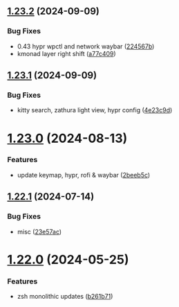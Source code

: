 ## [1.23.2](https://github.com/aayushrathor/dotfiles/compare/v1.23.1...v1.23.2) (2024-09-09)


### Bug Fixes

* 0.43 hypr wpctl and network waybar ([224567b](https://github.com/aayushrathor/dotfiles/commit/224567b251f20c8fbbd6e29690dbfcc9f6d8efc2))
* kmonad layer right shift ([a77c409](https://github.com/aayushrathor/dotfiles/commit/a77c40990fe5cc03cc06cc6e7c5b577fd2edde22))



## [1.23.1](https://github.com/aayushrathor/dotfiles/compare/v1.23.0...v1.23.1) (2024-09-09)


### Bug Fixes

* kitty search, zathura light view, hypr config ([4e23c9d](https://github.com/aayushrathor/dotfiles/commit/4e23c9da83a747d0acd08064bc477d931fac17fc))



# [1.23.0](https://github.com/aayushrathor/dotfiles/compare/v1.22.1...v1.23.0) (2024-08-13)


### Features

* update keymap, hypr, rofi & waybar ([2beeb5c](https://github.com/aayushrathor/dotfiles/commit/2beeb5cf98ec1eea7a2e8f5477d26b6b9298bdd3))



## [1.22.1](https://github.com/aayushrathor/dotfiles/compare/v1.22.0...v1.22.1) (2024-07-14)


### Bug Fixes

* misc ([23e57ac](https://github.com/aayushrathor/dotfiles/commit/23e57ac8040691dd13aebf3709453f11636b43af))



# [1.22.0](https://github.com/aayushrathor/dotfiles/compare/v1.21.0...v1.22.0) (2024-05-25)


### Features

* zsh monolithic updates ([b261b71](https://github.com/aayushrathor/dotfiles/commit/b261b7113ea69e81ee561665c02d327f26ce7f5b))



